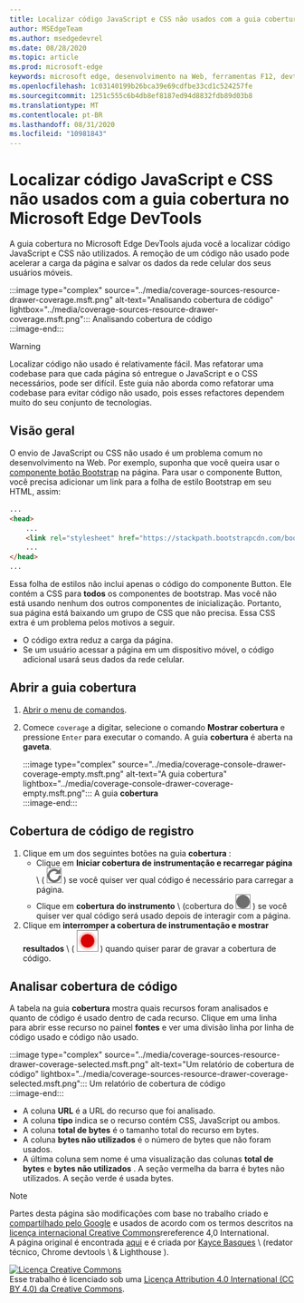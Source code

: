 ```yaml
---
title: Localizar código JavaScript e CSS não usados com a guia cobertura no Microsoft Edge DevTools
author: MSEdgeTeam
ms.author: msedgedevrel
ms.date: 08/28/2020
ms.topic: article
ms.prod: microsoft-edge
keywords: microsoft edge, desenvolvimento na Web, ferramentas F12, devtools
ms.openlocfilehash: 1c03140199b26bca39e69cdfbe33cd1c524257fe
ms.sourcegitcommit: 1251c555c6b4db8ef8187ed94d8832fdb89d03b8
ms.translationtype: MT
ms.contentlocale: pt-BR
ms.lasthandoff: 08/31/2020
ms.locfileid: "10981843"
---
```

<!-- Copyright Kayce Basques 

   Licensed under the Apache License, Version 2.0 (the "License");
   you may not use this file except in compliance with the License.
   You may obtain a copy of the License at

       https://www.apache.org/licenses/LICENSE-2.0

   Unless required by applicable law or agreed to in writing, software
   distributed under the License is distributed on an "AS IS" BASIS,
   WITHOUT WARRANTIES OR CONDITIONS OF ANY KIND, either express or implied.
   See the License for the specific language governing permissions and
   limitations under the License.  -->





# Localizar código JavaScript e CSS não usados com a guia cobertura no Microsoft Edge DevTools   



A guia cobertura no Microsoft Edge DevTools ajuda você a localizar código JavaScript e CSS não utilizados.  A remoção de um código não usado pode acelerar a carga da página e salvar os dados da rede celular dos seus usuários móveis.  

:::image type="complex" source="../media/coverage-sources-resource-drawer-coverage.msft.png" alt-text="Analisando cobertura de código" lightbox="../media/coverage-sources-resource-drawer-coverage.msft.png":::
   Analisando cobertura de código  
:::image-end:::  

> [!WARNING]
> Localizar código não usado é relativamente fácil.  Mas refatorar uma codebase para que cada página só entregue o JavaScript e o CSS necessários, pode ser difícil.  Este guia não aborda como refatorar uma codebase para evitar código não usado, pois esses refactores dependem muito do seu conjunto de tecnologias.  

## Visão geral   

O envio de JavaScript ou CSS não usado é um problema comum no desenvolvimento na Web.  Por exemplo, suponha que você queira usar o [componente botão Bootstrap][BootstrapButtons] na página.  Para usar o componente Button, você precisa adicionar um link para a folha de estilo Bootstrap em seu HTML, assim:  

```html
...
<head>
    ...
    <link rel="stylesheet" href="https://stackpath.bootstrapcdn.com/bootstrap/4.3.1/css/bootstrap.min.css" integrity="sha384-ggOyR0iXCbMQv3Xipma34MD+dH/1fQ784/j6cY/iJTQUOhcWr7x9JvoRxT2MZw1T" crossorigin="anonymous">
    ...
</head>
...
```  

Essa folha de estilos não inclui apenas o código do componente Button.  Ele contém a CSS para **todos** os componentes de bootstrap.  Mas você não está usando nenhum dos outros componentes de inicialização.  Portanto, sua página está baixando um grupo de CSS que não precisa.  Essa CSS extra é um problema pelos motivos a seguir.  

*   O código extra reduz a carga da página.  <!--See [Render-Blocking CSS][render].  -->  
*   Se um usuário acessar a página em um dispositivo móvel, o código adicional usará seus dados da rede celular.  
    
<!--[render]: /web/fundamentals/performance/critical-rendering-path/render-blocking-css  -->  

## Abrir a guia cobertura   

1.  [Abrir o menu de comandos][DevToolsCommandMenu].  
1.  Comece `coverage` a digitar, selecione o comando **Mostrar cobertura** e pressione `Enter` para executar o comando.  A guia **cobertura** é aberta na **gaveta**.  

    :::image type="complex" source="../media/coverage-console-drawer-coverage-empty.msft.png" alt-text="A guia cobertura" lightbox="../media/coverage-console-drawer-coverage-empty.msft.png":::
       A guia **cobertura**  
    :::image-end:::  
    
## Cobertura de código de registro   

1.  Clique em um dos seguintes botões na guia **cobertura** :  
    *   Clique em **Iniciar cobertura de instrumentação e recarregar página** \ ( ![ Iniciar cobertura de instrumentação e carregar página ][ImageReloadIcon] \) se você quiser ver qual código é necessário para carregar a página.  
    *   Clique em **cobertura do instrumento** \ (cobertura do ![ instrumento ][ImageRecordIcon] \) se você quiser ver qual código será usado depois de interagir com a página.  
1.  Clique em **interromper a cobertura de instrumentação e mostrar resultados** \ ( ![ interromper a cobertura de instrumentação e mostrar resultados ][ImageStopIcon] \) quando quiser parar de gravar a cobertura de código.  
    
## Analisar cobertura de código   

A tabela na guia **cobertura** mostra quais recursos foram analisados e quanto de código é usado dentro de cada recurso.  Clique em uma linha para abrir esse recurso no painel **fontes** e ver uma divisão linha por linha de código usado e código não usado.  

:::image type="complex" source="../media/coverage-sources-resource-drawer-coverage-selected.msft.png" alt-text="Um relatório de cobertura de código" lightbox="../media/coverage-sources-resource-drawer-coverage-selected.msft.png":::
   Um relatório de cobertura de código  
:::image-end:::  

*   A coluna **URL** é a URL do recurso que foi analisado.  
*   A coluna **tipo** indica se o recurso contém CSS, JavaScript ou ambos.  
*   A coluna **total de bytes** é o tamanho total do recurso em bytes.  
*   A coluna **bytes não utilizados** é o número de bytes que não foram usados.  
*   A última coluna sem nome é uma visualização das colunas **total de bytes** e **bytes não utilizados** .  A seção vermelha da barra é bytes não utilizados.  A seção verde é usada bytes.  
    
<!--  
 


-->  

<!-- image links -->  

[ImageReloadIcon]: ../media/reload-icon.msft.png  
[ImageRecordIcon]: ../media/record-icon.msft.png  
[ImageStopIcon]: ../media/stop-icon.msft.png  

<!-- links -->  

[DevToolsCommandMenu]: ../command-menu/index.md "Executar comandos com o menu de comando do Microsoft Edge DevTools | Documentos da Microsoft"  

[BootstrapButtons]: https://getbootstrap.com/docs/4.3/components/buttons "Botões-Bootstrap"  

> [!NOTE]
> Partes desta página são modificações com base no trabalho criado e [compartilhado pelo Google][GoogleSitePolicies] e usados de acordo com os termos descritos na [licença internacional Creative Commons][CCA4IL]rereference 4,0 International.  
> A página original é encontrada [aqui](https://developers.google.com/web/tools/chrome-devtools/coverage/index) e é criada por [Kayce Basques][KayceBasques] \ (redator técnico, Chrome devtools \ & Lighthouse \).  

[![Licença Creative Commons][CCby4Image]][CCA4IL]  
Esse trabalho é licenciado sob uma [Licença Attribution 4.0 International (CC BY 4.0) da Creative Commons][CCA4IL].  

[CCA4IL]: https://creativecommons.org/licenses/by/4.0  
[CCby4Image]: https://i.creativecommons.org/l/by/4.0/88x31.png  
[GoogleSitePolicies]: https://developers.google.com/terms/site-policies  
[KayceBasques]: https://developers.google.com/web/resources/contributors/kaycebasques  
